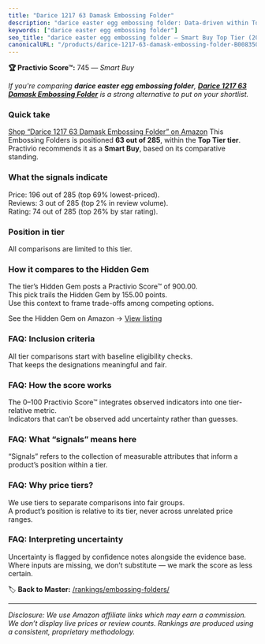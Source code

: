 ```yaml
---
title: "Darice 1217 63 Damask Embossing Folder"
description: "darice easter egg embossing folder: Data-driven within Top Tier ranking using the Practivio Score™. Positioned by quality, value, demand, findability, momentum."
keywords: ["darice easter egg embossing folder"]
seo_title: "darice easter egg embossing folder — Smart Buy Top Tier (2025)"
canonicalURL: "/products/darice-1217-63-damask-embossing-folder-B00835OMWG/"
---
```


**🏆 Practivio Score™:** 745 — _Smart Buy_


*If you're comparing **darice easter egg embossing folder**, **[Darice 1217 63 Damask Embossing Folder](https://www.amazon.com/dp/B00835OMWG?tag=practivio-20)** is a strong alternative to put on your shortlist.*
### Quick take
[Shop “Darice 1217 63 Damask Embossing Folder” on Amazon](https://www.amazon.com/dp/B00835OMWG?tag=practivio-20)
This Embossing Folders is positioned **63 out of 285**, within the **Top Tier tier**.  
Practivio recommends it as a **Smart Buy**, based on its comparative standing.

### What the signals indicate
Price: 196 out of 285 (top 69% lowest-priced).  
Reviews: 3 out of 285 (top 2% in review volume).  
Rating: 74 out of 285 (top 26% by star rating).  

### Position in tier
All comparisons are limited to this tier.

### How it compares to the Hidden Gem
The tier’s Hidden Gem posts a Practivio Score™ of 900.00.  
This pick trails the Hidden Gem by 155.00 points.  
Use this context to frame trade-offs among competing options.  

See the Hidden Gem on Amazon → [View listing](https://www.amazon.com/dp/B001BDI70A?tag=practivio-20)

### FAQ: Inclusion criteria
All tier comparisons start with baseline eligibility checks.  
That keeps the designations meaningful and fair.

### FAQ: How the score works
The 0–100 Practivio Score™ integrates observed indicators into one tier-relative metric.  
Indicators that can’t be observed add uncertainty rather than guesses.

### FAQ: What “signals” means here
“Signals” refers to the collection of measurable attributes that inform a product’s position within a tier.

### FAQ: Why price tiers?
We use tiers to separate comparisons into fair groups.  
A product’s position is relative to its tier, never across unrelated price ranges.

### FAQ: Interpreting uncertainty
Uncertainty is flagged by confidence notes alongside the evidence base.  
Where inputs are missing, we don’t substitute — we mark the score as less certain.


🏷️ **Back to Master:** [/rankings/embossing-folders/](/rankings/embossing-folders/)

---
_Disclosure: We use Amazon affiliate links which may earn a commission. We don’t display live prices or review counts. Rankings are produced using a consistent, proprietary methodology._

